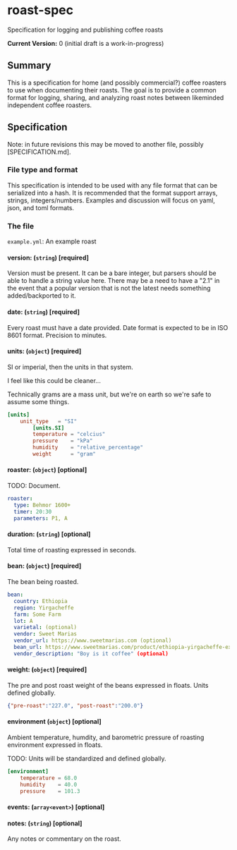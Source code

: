 # roast-spec
Specification for logging and publishing coffee roasts

**Current Version:** 0 (initial draft is a work-in-progress)

## Summary

This is a specification for home (and possibly commercial?) coffee roasters to use when documenting their roasts.
The goal is to provide a common format for logging, sharing, and analyzing roast notes between likeminded independent
coffee roasters.

## Specification

Note: in future revisions this may be moved to another file, possibly [SPECIFICATION.md].

### File type and format

This specification is intended to be used with any file format that can be serialized into a hash.  It is recommended that the
format support arrays, strings, integers/numbers.  Examples and discussion will focus on yaml, json, and toml formats.

### The file

`example.yml`: An example roast

#### version: (`string`) [required]

Version must be present.  It can be a bare integer, but parsers should be able to handle a string value here.  There may be a
need to have a "2.1" in the event that a popular version that is not the latest needs something added/backported to it.

#### date: (`string`) [required]

Every roast must have a date provided.  Date format is expected to be in ISO 8601 format. Precision to minutes.

#### units: (`object`) [required]

SI or imperial, then the units in that system.

I feel like this could be cleaner... 

Technically grams are a mass unit, but we're on earth so we're safe to assume some things.

```toml
[units]
	unit_type   = "SI"
		[units.SI]
		temperature = "celcius"
		pressure    = "kPa"
		humidity    = "relative_percentage"
		weight      = "gram"
```

#### roaster: (`object`) [optional]

TODO: Document.

```yaml
roaster:
  type: Behmor 1600+
  timer: 20:30
  parameters: P1, A
```

#### duration: (`string`) [optional]

Total time of roasting expressed in seconds.

#### bean: (`object`) [required]

The bean being roasted.

```yaml
bean:
  country: Ethiopia
  region: Yirgacheffe
  farm: Some Farm
  lot: A
  varietal: (optional)
  vendor: Sweet Marias
  vendor_url: https://www.sweetmarias.com (optional)
  bean_url: https://www.sweetmarias.com/product/ethiopia-yirgacheffe-example-bean (optional)
  vendor_description: "Boy is it coffee" (optional)
```

#### weight: (`object`) [required]

The pre and post roast weight of the beans expressed in floats. Units defined globally.

```json
{"pre-roast":"227.0", "post-roast":"200.0"}
```
#### environment (`object`) [optional]

Ambient temperature, humdity, and barometric pressure of roasting environment
expressed in floats.

TODO:
Units will be standardized and defined globally.


```toml
[environment]
	temperature = 68.0
	humidity    = 40.0
	pressure    = 101.3
```
#### events: (`array<event>`) [optional]

#### notes: (`string`) [optional]

Any notes or commentary on the roast.

